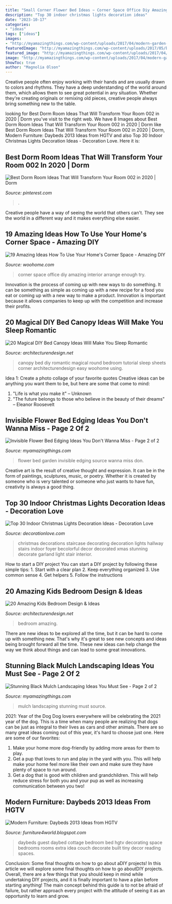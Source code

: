 ```yaml
---
title: "Small Corner Flower Bed Ideas ~ Corner Space Office Diy Amazing Interior Arrange Enough Try"
description: "Top 30 indoor christmas lights decoration ideas"
date: "2023-10-17"
categories:
- "ideas"
tags: ["ideas"]
images:
- "http://myamazingthings.com/wp-content/uploads/2017/04/modern-garden-design-ideas-33-600x450.jpg"
featuredImage: "http://myamazingthings.com/wp-content/uploads/2017/05/black-mulch.jpg"
featured_image: "http://myamazingthings.com/wp-content/uploads/2017/04/modern-garden-design-ideas-33-600x450.jpg"
image: "http://myamazingthings.com/wp-content/uploads/2017/04/modern-garden-design-ideas-33-600x450.jpg"
ShowToc: true
author: "Magnolia Olson"
---
```



Creative people often enjoy working with their hands and are usually drawn to colors and rhythms. They have a deep understanding of the world around them, which allows them to see great potential in any situation. Whether they're creating originals or remixing old pieces, creative people always bring something new to the table.

	

		
looking for Best Dorm Room Ideas That Will Transform Your Room 002 in 2020 | Dorm you've visit to the right web. We have 8 Images about Best Dorm Room Ideas That Will Transform Your Room 002 in 2020 | Dorm like Best Dorm Room Ideas That Will Transform Your Room 002 in 2020 | Dorm, Modern Furniture: Daybeds 2013 Ideas from HGTV and also Top 30 Indoor Christmas Lights Decoration Ideas - Decoration Love. Here it is:
		
    
## Best Dorm Room Ideas That Will Transform Your Room 002 In 2020 | Dorm

<img loading=lazy src="https://i.pinimg.com/736x/94/a7/68/94a768b29c5af4040d78bd5f3e2993a7.jpg" onerror="this.onerror=null;this.src='https://tse2.mm.bing.net/th?id=OIP.LoyZfGHtA8hLBhTFEe90GwHaLH&amp;pid=15.1';" alt="Best Dorm Room Ideas That Will Transform Your Room 002 in 2020 | Dorm">

_Source: pinterest.com_

>. 

	

Creative people have a way of seeing the world that others can't. They see the world in a different way and it makes everything else easier.

    
## 19 Amazing Ideas How To Use Your Home&#039;s Corner Space - Amazing DIY

<img loading=lazy src="https://www.woohome.com/wp-content/uploads/2015/12/make-use-of-corner-space-12.jpg" onerror="this.onerror=null;this.src='https://tse2.mm.bing.net/th?id=OIP.EUDbATl8PDWztoOeGm0HGgHaLH&amp;pid=15.1';" alt="19 Amazing Ideas How To Use Your Home&#039;s Corner Space - Amazing DIY">

_Source: woohome.com_

>corner space office diy amazing interior arrange enough try. 

	

Innovation is the process of coming up with new ways to do something. It can be something as simple as coming up with a new recipe for a food you eat or coming up with a new way to make a product. Innovation is important because it allows companies to keep up with the competition and increase their profits.

    
## 20 Magical DIY Bed Canopy Ideas Will Make You Sleep Romantic

<img loading=lazy src="http://cdn.architecturendesign.net/wp-content/uploads/2015/07/AD-DIY-Bed-Canopy-20.jpg" onerror="this.onerror=null;this.src='https://tse3.mm.bing.net/th?id=OIP.hMusZttymJ7MMqjgFvFkxQHaJ4&amp;pid=15.1';" alt="20 Magical DIY Bed Canopy Ideas Will Make You Sleep Romantic">

_Source: architecturendesign.net_

>canopy bed diy romantic magical round bedroom tutorial sleep sheets corner architecturendesign easy woohome using. 

	

Idea 1: Create a photo collage of your favorite quotes
Creative ideas can be anything you want them to be, but here are some that come to mind: 

1. "Life is what you make it" – Unknown
2. "The future belongs to those who believe in the beauty of their dreams" – Eleanor Roosevelt

    
## Invisible Flower Bed Edging Ideas You Don&#039;t Wanna Miss - Page 2 Of 2

<img loading=lazy src="http://myamazingthings.com/wp-content/uploads/2017/04/modern-garden-design-ideas-33-600x450.jpg" onerror="this.onerror=null;this.src='https://tse3.mm.bing.net/th?id=OIP.qruGdDbL9Gki2bJGS5KO3gHaFj&amp;pid=15.1';" alt="Invisible Flower Bed Edging Ideas You Don&#039;t Wanna Miss - Page 2 of 2">

_Source: myamazingthings.com_

>flower bed garden invisible edging source wanna miss don. 

	

Creative art is the result of creative thought and expression. It can be in the form of paintings, sculptures, music, or poetry. Whether it is created by someone who is very talented or someone who just wants to have fun, creativity is always a good thing.

    
## Top 30 Indoor Christmas Lights Decoration Ideas - Decoration Love

<img loading=lazy src="http://www.decorationlove.com/wp-content/uploads/2016/10/wonderful-christmas-staircase-with-beautiful-decoration.jpg" onerror="this.onerror=null;this.src='https://tse4.mm.bing.net/th?id=OIP.z4M9ZLhvc6UFwSEY9P3A0QHaJ3&amp;pid=15.1';" alt="Top 30 Indoor Christmas Lights Decoration Ideas - Decoration Love">

_Source: decorationlove.com_

>christmas decorations staircase decorating decoration lights hallway stairs indoor foyer becolorful decor decorated xmas stunning decorate garland light stair interior. 

	

How to start a DIY project
You can start a DIY project by following these simple tips: 1. Start with a clear plan 2. Keep everything organized 3. Use common sense 4. Get helpers 5. Follow the instructions 
    
## 20 Amazing Kids Bedroom Design &amp; Ideas

<img loading=lazy src="https://cdn.architecturendesign.net/wp-content/uploads/2017/09/AD-Amazing-Kids-Bedroom-Design-Ideas-17.jpg" onerror="this.onerror=null;this.src='https://tse1.mm.bing.net/th?id=OIP.Z2aWAdTX4pB2DR8wtmYcHwHaE1&amp;pid=15.1';" alt="20 Amazing Kids Bedroom Design &amp; Ideas">

_Source: architecturendesign.net_

>bedroom amazing. 

	

There are new ideas to be explored all the time, but it can be hard to come up with something new. That's why it's great to see new concepts and ideas being brought forward all the time. These new ideas can help change the way we think about things and can lead to some great innovations.

    
## Stunning Black Mulch Landscaping Ideas You Must See - Page 2 Of 2

<img loading=lazy src="http://myamazingthings.com/wp-content/uploads/2017/05/black-mulch.jpg" onerror="this.onerror=null;this.src='https://tse2.mm.bing.net/th?id=OIP.iSVExEKaTxogXafVStve9wHaJ4&amp;pid=15.1';" alt="Stunning Black Mulch Landscaping Ideas You Must See - Page 2 of 2">

_Source: myamazingthings.com_

>mulch landscaping stunning must source. 

	

2021: Year of the Dog
Dog lovers everywhere will be celebrating the 2021 year of the dog. This is a time when many people are realizing that dogs can be just as integral to their lives as cars and other animals. There are so many great ideas coming out of this year, it's hard to choose just one. Here are some of our favorites: 
1) Make your home more dog-friendly by adding more areas for them to play.
2) Get a pup that loves to run and play in the yard with you. This will help make your home feel more like their own and make sure they have plenty of space to run around. 
3) Get a dog that is good with children and grandchildren. This will help reduce stress for both you and your pup as well as increasing communication between you two!

    
## Modern Furniture: Daybeds 2013 Ideas From HGTV

<img loading=lazy src="http://2.bp.blogspot.com/-3aGsWKhF2uE/UWoEYXrWiSI/AAAAAAAAJ_c/vYhXo8PpMCA/s1600/Daybeds-2013-Ideas-from-HGTV-2.jpg" onerror="this.onerror=null;this.src='https://tse4.mm.bing.net/th?id=OIP.Uh6_3GA_i1St2xtByoHHFAHaJ3&amp;pid=15.1';" alt="Modern Furniture: Daybeds 2013 Ideas from HGTV">

_Source: furniture4world.blogspot.com_

>daybeds guest daybed cottage bedroom bed hgtv decorating space bedrooms rooms extra idea couch decorate built tiny decor reading spaces. 

	

Conclusion: Some final thoughts on how to go about aDIY projects!
In this article we will explore some final thoughts on how to go aboutDIY projects. Overall, there are a few things that you should keep in mind while undertaking DIY projects, and it is finally important to have a plan before starting anything! The main concept behind this guide is to not be afraid of failure, but rather approach every project with the attitude of seeing it as an opportunity to learn and grow.

